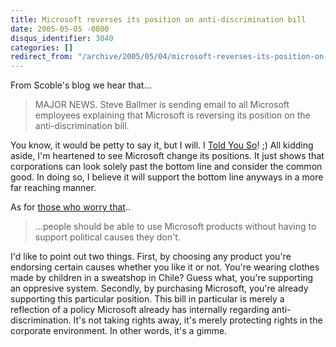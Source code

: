 ```yaml
---
title: Microsoft reverses its position on anti-discrimination bill
date: 2005-05-05 -0800
disqus_identifier: 3040
categories: []
redirect_from: "/archive/2005/05/04/microsoft-reverses-its-position-on-anti-discrimination-bill.aspx/"
---
```


From Scoble's blog we hear that...

> MAJOR NEWS. Steve Ballmer is sending email to all Microsoft employees
> explaining that Microsoft is reversing its position on the
> anti-discrimination bill.

You know, it would be petty to say it, but I will. I [Told You
So](https://haacked.com/archive/2005/04/24/2818.aspx)! ;) All kidding
aside, I'm heartened to see Microsoft change its positions. It just
shows that corporations can look solely past the bottom line and
consider the common good. In doing so, I believe it will support the
bottom line anyways in a more far reaching manner.

As for [those who worry
that](http://archive.scripting.com/2005/04/24#When:4:32:52PM)..

> ...people should be able to use Microsoft products without having to
> support political causes they don't.

I'd like to point out two things. First, by choosing any product you're
endorsing certain causes whether you like it or not. You're wearing
clothes made by children in a sweatshop in Chile? Guess what, you're
supporting an oppresive system. Secondly, by purchasing Microsoft,
you're already supporting this particular position. This bill in
particular is merely a reflection of a policy Microsoft already has
internally regarding anti-discrimination. It's not taking rights away,
it's merely protecting rights in the corporate environment. In other
words, it's a gimme.

